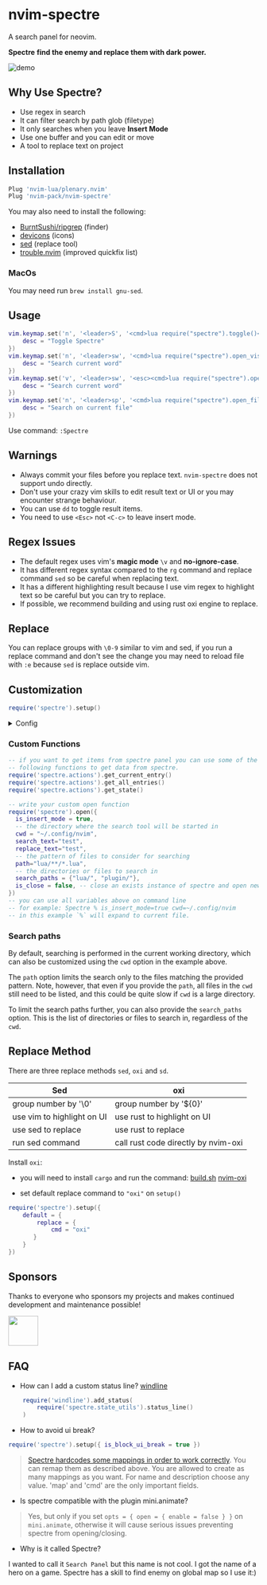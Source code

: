 # nvim-spectre

A search panel for neovim.

**Spectre** **find the enemy and replace them with dark power.**

![demo](https://github.com/windwp/nvim-spectre/wiki/assets/demospectre.gif)

## Why Use Spectre?

- Use regex in search
- It can filter search by path glob (filetype)
- It only searches when you leave **Insert Mode**
- Use one buffer and you can edit or move
- A tool to replace text on project

## Installation

```lua
Plug 'nvim-lua/plenary.nvim'
Plug 'nvim-pack/nvim-spectre'
```

You may also need to install the following:

- [BurntSushi/ripgrep](https://github.com/BurntSushi/ripgrep) (finder)
- [devicons](https://github.com/kyazdani42/nvim-web-devicons) (icons)
- [sed](https://www.gnu.org/software/sed/) (replace tool)
- [trouble.nvim](https://github.com/folke/trouble.nvim) (improved quickfix list)

### MacOs

You may need run `brew install gnu-sed`.

## Usage

```lua
vim.keymap.set('n', '<leader>S', '<cmd>lua require("spectre").toggle()<CR>', {
    desc = "Toggle Spectre"
})
vim.keymap.set('n', '<leader>sw', '<cmd>lua require("spectre").open_visual({select_word=true})<CR>', {
    desc = "Search current word"
})
vim.keymap.set('v', '<leader>sw', '<esc><cmd>lua require("spectre").open_visual()<CR>', {
    desc = "Search current word"
})
vim.keymap.set('n', '<leader>sp', '<cmd>lua require("spectre").open_file_search({select_word=true})<CR>', {
    desc = "Search on current file"
})
```

Use command: `:Spectre`

## Warnings

- Always commit your files before you replace text. `nvim-spectre`
  does not support undo directly.
- Don't use your crazy vim skills to edit result text or UI or you may
  encounter strange behaviour.
- You can use `dd` to toggle result items.
- You need to use `<Esc>` not `<C-c>` to leave insert mode.

## Regex Issues

- The default regex uses vim's **magic mode** `\v` and **no-ignore-case**.
- It has different regex syntax compared to the `rg` command and
  replace command `sed` so be careful when replacing text.
- It has a different highlighting result because I use vim regex to
  highlight text so be careful but you can try to replace.
- If possible, we recommend building and using rust oxi engine to replace.

## Replace

You can replace groups with `\0-9` similar to vim and sed, if you run
a replace command and don't see the change you may need to reload file
with `:e` because `sed` is replace outside vim.

## Customization

```lua
require('spectre').setup()
```

<details>
  <summary>Config</summary>
 Change any settings if you don't like them. **Don't just copy all** as
settings may change as the plugin is updated so it may be better use
the default settings.

```lua
require('spectre').setup({

  color_devicons = true,
  open_cmd = 'vnew',
  live_update = false, -- auto execute search again when you write to any file in vim
  lnum_for_results = true, -- show line number for search/replace results
  line_sep_start = '┌-----------------------------------------',
  result_padding = '¦  ',
  line_sep       = '└-----------------------------------------',
  highlight = {
      ui = "String",
      search = "DiffChange",
      replace = "DiffDelete"
  },
  mapping={
    ['tab'] = {
        map = '<Tab>',
        cmd = "<cmd>lua require('spectre').tab()<cr>",
        desc = 'next query'
    },
    ['shift-tab'] = {
        map = '<S-Tab>',
        cmd = "<cmd>lua require('spectre').tab_shift()<cr>",
        desc = 'previous query'
    },
    ['toggle_line'] = {
        map = "dd",
        cmd = "<cmd>lua require('spectre').toggle_line()<CR>",
        desc = "toggle item"
    },
    ['enter_file'] = {
        map = "<cr>",
        cmd = "<cmd>lua require('spectre.actions').select_entry()<CR>",
        desc = "open file"
    },
    ['send_to_qf'] = {
        map = "<leader>q",
        cmd = "<cmd>lua require('spectre.actions').send_to_qf()<CR>",
        desc = "send all items to quickfix"
    },
    ['replace_cmd'] = {
        map = "<leader>c",
        cmd = "<cmd>lua require('spectre.actions').replace_cmd()<CR>",
        desc = "input replace command"
    },
    ['show_option_menu'] = {
        map = "<leader>o",
        cmd = "<cmd>lua require('spectre').show_options()<CR>",
        desc = "show options"
    },
    ['run_current_replace'] = {
      map = "<leader>rc",
      cmd = "<cmd>lua require('spectre.actions').run_current_replace()<CR>",
      desc = "replace current line"
    },
    ['run_replace'] = {
        map = "<leader>R",
        cmd = "<cmd>lua require('spectre.actions').run_replace()<CR>",
        desc = "replace all"
    },
    ['change_view_mode'] = {
        map = "<leader>v",
        cmd = "<cmd>lua require('spectre').change_view()<CR>",
        desc = "change result view mode"
    },
    ['change_replace_sed'] = {
      map = "trs",
      cmd = "<cmd>lua require('spectre').change_engine_replace('sed')<CR>",
      desc = "use sed to replace"
    },
    ['change_replace_oxi'] = {
      map = "tro",
      cmd = "<cmd>lua require('spectre').change_engine_replace('oxi')<CR>",
      desc = "use oxi to replace"
    },
    ['toggle_live_update']={
      map = "tu",
      cmd = "<cmd>lua require('spectre').toggle_live_update()<CR>",
      desc = "update when vim writes to file"
    },
    ['toggle_ignore_case'] = {
      map = "ti",
      cmd = "<cmd>lua require('spectre').change_options('ignore-case')<CR>",
      desc = "toggle ignore case"
    },
    ['toggle_ignore_hidden'] = {
      map = "th",
      cmd = "<cmd>lua require('spectre').change_options('hidden')<CR>",
      desc = "toggle search hidden"
    },
    ['resume_last_search'] = {
      map = "<leader>l",
      cmd = "<cmd>lua require('spectre').resume_last_search()<CR>",
      desc = "repeat last search"
    },
    ['select_template'] = {
        map = '<leader>rp',
        cmd = "<cmd>lua require('spectre.actions').select_template()<CR>",
        desc = 'pick template',
    },
    ['delete_line'] = {
        map = '<leader>rd',
        cmd = "<cmd>lua require('spectre.actions').run_delete_line()<CR>",
        desc = 'delete line',
    }
    -- you can put your mapping here it only use normal mode
  },
  find_engine = {
    -- rg is map with finder_cmd
    ['rg'] = {
      cmd = "rg",
      -- default args
      args = {
        '--color=never',
        '--no-heading',
        '--with-filename',
        '--line-number',
        '--column',
      },
      options = {
        ['ignore-case'] = {
          value= "--ignore-case",
          icon="[I]",
          desc="ignore case"
        },
        ['hidden'] = {
          value="--hidden",
          desc="hidden file",
          icon="[H]"
        },
        -- you can put any rg search option you want here it can toggle with
        -- show_option function
      }
    },
    ['ag'] = {
      cmd = "ag",
      args = {
        '--vimgrep',
        '-s'
      } ,
      options = {
        ['ignore-case'] = {
          value= "-i",
          icon="[I]",
          desc="ignore case"
        },
        ['hidden'] = {
          value="--hidden",
          desc="hidden file",
          icon="[H]"
        },
      },
    },
  },
  replace_engine={
      ['sed']={
          cmd = "sed",
          args = nil,
          options = {
            ['ignore-case'] = {
              value= "--ignore-case",
              icon="[I]",
              desc="ignore case"
            },
          }
      },
      -- call rust code by nvim-oxi to replace
      ['oxi'] = {
        cmd = 'oxi',
        args = {},
        options = {
          ['ignore-case'] = {
            value = "i",
            icon = "[I]",
            desc = "ignore case"
          },
        }
      },
      ['sd'] = {
        cmd = "sd",
        options = { },
      },
  },
  default = {
      find = {
          --pick one of item in find_engine
          cmd = "rg",
          options = {"ignore-case"}
      },
      replace={
          --pick one of item in replace_engine
          cmd = "sed"
      }
  },
  replace_vim_cmd = "cdo",
  use_trouble_qf = false, -- use trouble.nvim as quickfix list
  is_open_target_win = true, --open file on opener window
  is_insert_mode = false,  -- start open panel on is_insert_mode
  is_block_ui_break = false -- mapping backspace and enter key to avoid ui break
  open_template      = {
    -- an template to use on open function
    -- see the 'custom function' section below to learn how to configure the template
    -- { search_text = 'text1', replace_text = '', path = "" }
  }
})

```

</details>

### Custom Functions

```lua
-- if you want to get items from spectre panel you can use some of the
-- following functions to get data from spectre.
require('spectre.actions').get_current_entry()
require('spectre.actions').get_all_entries()
require('spectre.actions').get_state()

-- write your custom open function
require('spectre').open({
  is_insert_mode = true,
  -- the directory where the search tool will be started in
  cwd = "~/.config/nvim",
  search_text="test",
  replace_text="test",
  -- the pattern of files to consider for searching
  path="lua/**/*.lua",
  -- the directories or files to search in
  search_paths = {"lua/", "plugin/"},
  is_close = false, -- close an exists instance of spectre and open new
})
-- you can use all variables above on command line
-- for example: Spectre % is_insert_mode=true cwd=~/.config/nvim
-- in this example `%` will expand to current file.
```

### Search paths

By default, searching is performed in the current working directory, which can
also be customized using the `cwd` option in the example above.

The `path` option limits the search only to the files matching the provided
pattern. Note, however, that even if you provide the `path`, all files in the
`cwd` still need to be listed, and this could be quite slow if `cwd` is a large
directory.

To limit the search paths further, you can also provide the `search_paths`
option. This is the list of directories or files to search in, regardless of the
`cwd`.

## Replace Method

There are three replace methods `sed`, `oxi` and `sd`.

| Sed                        | oxi                                 |
| -------------------------- | ----------------------------------- |
| group number by '\0'       | group number by '${0}'              |
| use vim to highlight on UI | use rust to highlight on UI         |
| use sed to replace         | use rust to replace                 |
| run sed command            | call rust code directly by nvim-oxi |

Install `oxi`:

- you will need to install `cargo` and run the command:
  [build.sh](./build.sh)
  [nvim-oxi](https://github.com/noib3/nvim-oxi)

- set default replace command to `"oxi"` on `setup()`

```lua
require('spectre').setup({
    default = {
        replace = {
            cmd = "oxi"
       }
    }
})
```

## Sponsors

Thanks to everyone who sponsors my projects and makes continued development and maintenance possible!

<!-- patreon --><a href="https://github.com/t4t5"><img src="https://github.com/t4t5.png" width="60px" alt="" /></a><!-- patreon-->

## FAQ

- How can I add a custom status line? [windline](https://github.com/windwp/windline.nvim)

```lua
    require('windline').add_status(
        require('spectre.state_utils').status_line()
    )
```

- How to avoid ui break?

```lua
require('spectre').setup({ is_block_ui_break = true })
```

> [Spectre hardcodes some mappings in order to work correctly](https://github.com/nvim-pack/nvim-spectre/blob/1abe23ec9b7bc3082164f4cb842d521ef70e080e/lua/spectre/init.lua#L175). You can remap them as described above. You are allowed to create as many mappings as you want. For name and description choose any value. 'map' and 'cmd' are the only important fields.

- Is spectre compatible with the plugin mini.animate?

> Yes, but only if you set `opts = { open = { enable = false } }` on `mini.animate`, otherwise it will cause serious issues preventing spectre from opening/closing.

- Why is it called Spectre?

I wanted to call it `Search Panel` but this name is not cool.
I got the name of a hero on a game.
Spectre has a skill to find enemy on global map so I use it:)
